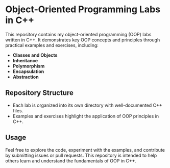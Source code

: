 <body>
    <h1>Object-Oriented Programming Labs in C++</h1>
    <p>This repository contains my object-oriented programming (OOP) labs written in C++. It demonstrates key OOP concepts and principles through practical examples and exercises, including:</p>
    <ul>
        <li><strong>Classes and Objects</strong></li>
        <li><strong>Inheritance</strong></li>
        <li><strong>Polymorphism</strong></li>
        <li><strong>Encapsulation</strong></li>
        <li><strong>Abstraction</strong></li>
    </ul>
    <h2>Repository Structure</h2>
    <ul>
        <li>Each lab is organized into its own directory with well-documented C++ files.</li>
        <li>Examples and exercises highlight the application of OOP principles in C++.</li>
    </ul>
    <h2>Usage</h2>
    <p>Feel free to explore the code, experiment with the examples, and contribute by submitting issues or pull requests. This repository is intended to help others learn and understand the fundamentals of OOP in C++.</p>
</body>
